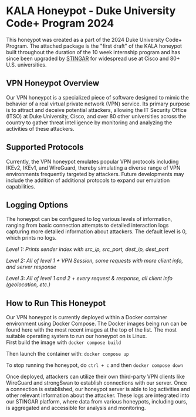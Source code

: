 # KALA Honeypot - Duke University Code+ Program 2024
This honeypot was created as a part of the 2024 Duke University Code+ Program. The attached package is the "first draft" of the KALA honeypot built throughout the duration of the 10 week internship program and has since been upgraded by [STINGAR](https://forewarned.io/) for widespread use at Cisco and 80+ U.S. universities.
## VPN Honeypot Overview
Our VPN honeypot is a specialized piece of software designed to mimic the behavior of a real virtual private network (VPN) service. Its primary purpose is to attract and deceive potential attackers, allowing the IT Security Office (ITSO) at Duke University, Cisco, and over 80 other universities across the country to gather threat intelligence by monitoring and analyzing the activities of these attackers.
## Supported Protocols
Currently, the VPN honeypot emulates popular VPN protocols including IKEv2, IKEv1, and WireGuard, thereby simulating a diverse range of VPN environments frequently targeted by attackers. Future developments may include the addition of additional protocols to expand our emulation capabilities.
## Logging Options 
The honeypot can be configured to log various levels of information, ranging from basic
connection attempts to detailed interaction logs capturing more detailed information about attackers. The default level is 0, which prints no logs.  

*Level 1: Prints sender index with src_ip, src_port, dest_ip, dest_port*  

*Level 2: All of level 1 + VPN Session, some requests with more client info, and server response*  

*Level 3: All of level 1 and 2 + every request & response, all client info (geolocation, etc.)*  
## How to Run This Honeypot
Our VPN honeypot is currently deployed within a Docker container environment using Docker Compose. The Docker images being run can be found here with the most recent images at the top of the list. The most suitable operating system to run our honeypot on is Linux.  
First build the image with `docker compose build`

Then launch the container with: `docker compose up`  

To stop running the honeypot, do `ctrl + c` and then `docker compose down`  

Once deployed, attackers can utilize their own third-party VPN clients like WireGuard and strongSwan to establish connections with our server. Once a connection is established, our honeypot server is able to log activities and other relevant information about the attacker. These logs are integrated into our STINGAR platform, where data from various honeypots, including ours, is aggregated and accessible for analysis and monitoring.
